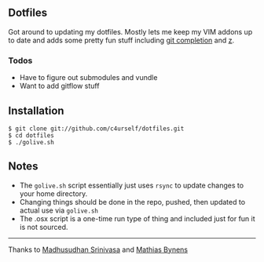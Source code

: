 ## Dotfiles

Got around to updating my dotfiles. Mostly lets me keep my VIM addons up to date and adds some pretty
fun stuff including [git completion](https://blogs.oracle.com/linuxnstuff/entry/recommended_git-completionbash) and [z](https://github.com/rupa/z/).

### Todos

* Have to figure out submodules and vundle 
* Want to add gitflow stuff

## Installation

    $ git clone git://github.com/c4urself/dotfiles.git
    $ cd dotfiles
    $ ./golive.sh

## Notes

* The `golive.sh` script essentially just uses `rsync` to update changes to your home directory.
* Changing things should be done in the repo, pushed, then updated to actual use via `golive.sh`
* The .osx script is a one-time run type of thing and included just for fun it is not sourced.

---

Thanks to [Madhusudhan Srinivasa](https://github.com/madhums/dotfiles) and [Mathias Bynens](https://github.com/mathiasbynens/dotfiles)
